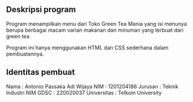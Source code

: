 ## Deskripsi program
Program menampilkan menu dari Toko Green Tea Mania yang isi menunya berupa berbagai macam varian makanan dan minuman yang terbuat dari green tea

Program ini hanya menggunakan HTML dan CSS sederhana dalam pembuatannya.
## Identitas pembuat
Nama        : Antonio Passaka Adi Wijaya
NIM         : 1201204186
Jurusan     : Teknik Industri
NIM GDSC    : 220020037
Universitas : Telkom University